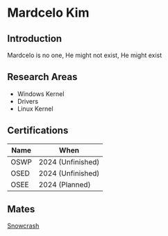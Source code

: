 # Mardcelo Kim

## Introduction

Mardcelo is no one, He might not exist, He might exist 

## Research Areas 

- Windows Kernel 
- Drivers 
- Linux Kernel 

## Certifications

| Name | When | 
| -------- | -------- | 
| OSWP | 2024 (Unfinished) | 
| OSED | 2024 (Unfinished) | 
| OSEE | 2024 (Planned) | 

## Mates 

[Snowcrash](https://github.com/snowcra5h)
